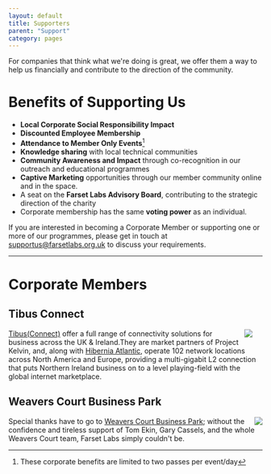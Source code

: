```yaml
---
layout: default
title: Supporters
parent: "Support"
category: pages
---
```


For companies that think what we're doing is great, we offer them a way to help us financially and contribute to the direction of the community. 

# Benefits of Supporting Us

*   **Local Corporate Social Responsibility Impact**
*   **Discounted Employee Membership**
*   **Attendance to Member Only Events**[^corp]
*   **Knowledge sharing** with local technical communities
*   **Community Awareness and Impact** through co-recognition in our outreach and educational programmes
*   **Captive Marketing** opportunities through our member community online and in the space.
*   A seat on the **Farset Labs Advisory Board**, contributing to the strategic direction of the charity
*   Corporate membership has the same **voting power** as an individual.

If you are interested in becoming a Corporate Member or supporting one or more of our programmes, please get in touch at [supportus@farsetlabs.org.uk](mailto:supportus@farsetlabs.org.uk) to discuss your requirements.

------------------------------------------------------------------------

# Corporate Members

## Tibus Connect

<div style="float: right; padding: 0 20px 0 10px "><a href="https://www.tibus.com"><img src="{{site.base}}/assets/img/corp_logos/tibus.png"/></a></div>

[Tibus(Connect)](https://www.tibus.com/) offer a full range of
connectivity solutions for business across the UK & Ireland.They are market
partners of Project Kelvin, and, along with [Hibernia Atlantic](https://www.gtt.net/),
operate 102 network locations
across North America and Europe, providing a multi-gigabit L2 connection that
puts Northern Ireland business on to a level playing-field with the global
internet marketplace.

## Weavers Court Business Park 

<div style="float: right"><a href="http://www.weaverscourt.com"><img src="{{site.base}}/assets/img/corp_logos/weavers-court.png"/></a></div>

Special thanks have to go to [Weavers Court Business Park](http://www.weaverscourt.com/); without the confidence and tireless support of Tom Ekin, Gary Cassels, and the whole Weavers Court team, Farset Labs simply couldn't be.


[^corp]: These corporate benefits are limited to two passes per event/day

